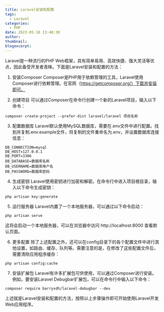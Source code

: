 ```yaml
---
title: Laravel安装和配置
tags:
  - Laravel
categories:
  - PHP
date: 2023-05-18 13:48:30
author:
thumbnail:
blogexcerpt:
---
```

Laravel是一种流行的PHP Web框架，具有简单易用、高效快捷、强大灵活等优点，因此备受开发者青睐。下面是Laravel安装和配置的方法：

1. 安装Composer
Composer是PHP用于依赖管理的工具，Laravel使用Composer进行依赖管理。在官网（https://getcomposer.org/）下载并安装即可。

2. 创建项目
可以通过Composer在命令行创建一个新的Laravel项目，输入以下命令：

```
composer create-project --prefer-dist laravel/laravel 项目名称
```

3. 配置数据库
Laravel默认使用MySQL数据库，需要在.env文件中进行配置。找到并复制.env.example文件，将复制的文件重命名为.env，并设置数据库连接信息：

```
DB_CONNECTION=mysql
DB_HOST=127.0.0.1
DB_PORT=3306
DB_DATABASE=数据库名称
DB_USERNAME=数据库用户名
DB_PASSWORD=数据库密码
```

4. 生成密钥
Laravel使用密钥进行加密和解密。在命令行中进入项目根目录，输入以下命令生成密钥：

```
php artisan key:generate
```

5. 运行服务器
Laravel内置了一个本地服务器，可以通过以下命令启动：

```
php artisan serve
```

这将会启动一个本地服务器，可以在浏览器中访问 http://localhost:8000 查看默认页面。

6. 更多配置
除了上述配置之外，还可以在config目录下的各个配置文件中进行其他设置，如路由、缓存、队列等。需要注意的是，在修改了这些配置文件后，需要清除应用程序缓存：

```
php artisan config:cache
```

7. 安装扩展包
Laravel有许多扩展包可供使用，可以通过Composer进行安装。例如，要安装Laravel Debugbar扩展包，可以在命令行中输入以下命令：

```
composer require barryvdh/laravel-debugbar --dev
```

上述就是Laravel安装和配置的方法，按照以上步骤操作即可开始使用Laravel开发Web应用程序。
